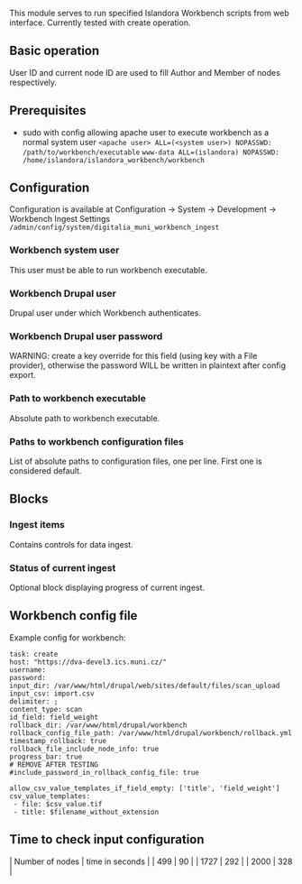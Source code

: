 This module serves to run specified Islandora Workbench scripts from web interface.
Currently tested with create operation.

## Basic operation
User ID and current node ID are used to fill Author and Member of nodes respectively.

## Prerequisites
- sudo with config allowing apache user to execute workbench as a normal system user
`<apache user> ALL=(<system user>) NOPASSWD: /path/to/workbench/executable`
`www-data ALL=(islandora) NOPASSWD: /home/islandora/islandora_workbench/workbench`

## Configuration
Configuration is available at Configuration -> System -> Development -> Workbench Ingest Settings `/admin/config/system/digitalia_muni_workbench_ingest`

### Workbench system user
This user must be able to run workbench executable.

### Workbench Drupal user
Drupal user under which Workbench authenticates.

### Workbench Drupal user password
WARNING: create a key override for this field (using key with a File provider), otherwise the password WILL be written in plaintext after config export.

### Path to workbench executable
Absolute path to workbench executable.

### Paths to workbench configuration files
List of absolute paths to configuration files, one per line. First one is considered default.

## Blocks
### Ingest items
Contains controls for data ingest.

### Status of current ingest
Optional block displaying progress of current ingest.

## Workbench config file
Example config for workbench:
```
task: create
host: "https://dva-devel3.ics.muni.cz/"
username:
password:
input_dir: /var/www/html/drupal/web/sites/default/files/scan_upload
input_csv: import.csv
delimiter: ;
content_type: scan
id_field: field_weight
rollback_dir: /var/www/html/drupal/workbench
rollback_config_file_path: /var/www/html/drupal/workbench/rollback.yml
timestamp_rollback: true
rollback_file_include_node_info: true
progress_bar: true
# REMOVE AFTER TESTING
#include_password_in_rollback_config_file: true

allow_csv_value_templates_if_field_empty: ['title', 'field_weight']
csv_value_templates:
 - file: $csv_value.tif
 - title: $filename_without_extension
```

## Time to check input configuration
| Number of nodes | time in seconds |
| 499             |         90      |
| 1727            |        292      |
| 2000            |        328      |
